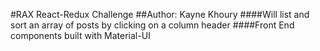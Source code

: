 #RAX React-Redux Challenge
##Author: Kayne Khoury
####Will list and sort an array of posts by clicking on a column header
####Front End components built with Material-UI
